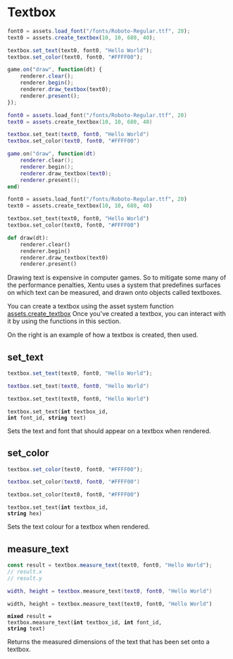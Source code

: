 # Textbox


```javascript
font0 = assets.load_font("/fonts/Roboto-Regular.ttf", 20);
text0 = assets.create_textbox(10, 10, 680, 40);

textbox.set_text(text0, font0, "Hello World");
textbox.set_color(text0, font0, "#FFFF00");

game.on("draw", function(dt) {
	renderer.clear();
	renderer.begin();
	renderer.draw_textbox(text0);
	renderer.present();
});
```
```lua
font0 = assets.load_font("/fonts/Roboto-Regular.ttf", 20)
text0 = assets.create_textbox(10, 10, 680, 40)

textbox.set_text(text0, font0, "Hello World")
textbox.set_color(text0, font0, "#FFFF00")

game.on("draw", function(dt)
	renderer.clear();
	renderer.begin();
	renderer.draw_textbox(text0);
	renderer.present();
end)
```
```python
font0 = assets.load_font("/fonts/Roboto-Regular.ttf", 20)
text0 = assets.create_textbox(10, 10, 680, 40)

textbox.set_text(text0, font0, "Hello World")
textbox.set_color(text0, font0, "#FFFF00")

def draw(dt):
	renderer.clear()
	renderer.begin()
	renderer.draw_textbox(text0)
	renderer.present()
```

Drawing text is expensive in computer games. So to mitigate some many of the 
performance penalties, Xentu uses a system that predefines surfaces on which 
text can be measured, and drawn onto objects called textboxes.

You can create a textbox using the asset system function [assets.create_textbox](#create_textbox)
Once you've created a textbox, you can interact with it by using the functions
in this section.

On the right is an example of how a textbox is created, then used.

## set_text

```javascript
textbox.set_text(text0, font0, "Hello World");
```
```lua
textbox.set_text(text0, font0, "Hello World")
```
```python
textbox.set_text(text0, font0, "Hello World")
```

<code class="definition">textbox.set_text(<b>int</b> textbox_id, <b>int</b> font_id, <b>string</b> text)</code>

Sets the text and font that should appear on a textbox when rendered.

## set_color

```javascript
textbox.set_color(text0, font0, "#FFFF00");
```
```lua
textbox.set_color(text0, font0, "#FFFF00")
```
```python
textbox.set_color(text0, font0, "#FFFF00")
```

<code class="definition">textbox.set_text(<b>int</b> textbox_id, <b>string</b> hex)</code>

Sets the text colour for a textbox when rendered. 

## measure_text

```javascript
const result = textbox.measure_text(text0, font0, "Hello World");
// result.x
// result.y
```
```lua
width, height = textbox.measure_text(text0, font0, "Hello World")
```
```python
width, height = textbox.measure_text(text0, font0, "Hello World")
```

<code class="definition"><b>mixed</b> result = textbox.measure_text(<b>int</b> textbox_id, <b>int</b> font_id, <b>string</b> text)</code>

Returns the measured dimensions of the text that has been set onto a textbox.